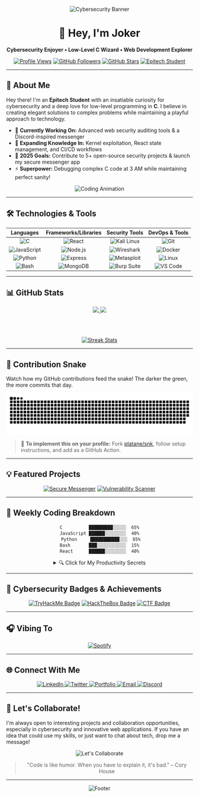 <div align="center">
  
![Cybersecurity Banner](https://capsule-render.vercel.app/api?type=waving&color=gradient&height=200&section=header&text=Joker&fontSize=80&fontAlignY=35&animation=fadeIn&fontColor=white)
  
# 👋 Hey, I'm **Joker**  
**Cybersecurity Enjoyer • Low-Level C Wizard • Web Development Explorer**

[![Profile Views](https://komarev.com/ghpvc/?username=ridjan-xhika&color=blueviolet&style=flat-square)](https://github.com/ridjan-xhika)
[![GitHub Followers](https://img.shields.io/github/followers/ridjan-xhika?label=Followers&style=flat-square&color=orange)](https://github.com/ridjan-xhika?tab=followers)
[![GitHub Stars](https://img.shields.io/github/stars/ridjan-xhika?label=Stars&style=flat-square&color=yellow)](https://github.com/ridjan-xhika?tab=repositories)
[![Epitech Student](https://img.shields.io/badge/Epitech-Student-blue?style=flat-square&logo=)](https://www.epitech.eu/)

</div>

---

## 🚀 About Me

Hey there! I'm an **Epitech Student** with an insatiable curiosity for cybersecurity and a deep love for low-level programming in **C**. I believe in creating elegant solutions to complex problems while maintaining a playful approach to technology.

- 🔭 **Currently Working On:** Advanced web security auditing tools & a Discord-inspired messenger
- 🌱 **Expanding Knowledge In:** Kernel exploitation, React state management, and CI/CD workflows
- 🎯 **2025 Goals:** Contribute to 5+ open-source security projects & launch my secure messenger app
- ⚡ **Superpower:** Debugging complex C code at 3 AM while maintaining perfect sanity!

<div align="center">
  <img src="https://media.giphy.com/media/f3iwJFOVOwuy7K6FFw/giphy.gif" width="300" alt="Coding Animation">
</div>

---

## 🛠️ Technologies & Tools

<div align="center">

| **Languages** | **Frameworks/Libraries** | **Security Tools** | **DevOps & Tools** |
|:-------------:|:------------------------:|:------------------:|:------------------:|
| ![C](https://img.shields.io/badge/C-00599C?style=flat-square&logo=c&logoColor=white) | ![React](https://img.shields.io/badge/React-20232A?style=flat-square&logo=react&logoColor=61DAFB) | ![Kali Linux](https://img.shields.io/badge/Kali_Linux-557C94?style=flat-square&logo=kali-linux&logoColor=white) | ![Git](https://img.shields.io/badge/Git-F05032?style=flat-square&logo=git&logoColor=white) |
| ![JavaScript](https://img.shields.io/badge/JavaScript-F7DF1E?style=flat-square&logo=javascript&logoColor=black) | ![Node.js](https://img.shields.io/badge/Node.js-339933?style=flat-square&logo=nodedotjs&logoColor=white) | ![Wireshark](https://img.shields.io/badge/Wireshark-1679A7?style=flat-square&logo=wireshark&logoColor=white) | ![Docker](https://img.shields.io/badge/Docker-2496ED?style=flat-square&logo=docker&logoColor=white) |
| ![Python](https://img.shields.io/badge/Python-3776AB?style=flat-square&logo=python&logoColor=white) | ![Express](https://img.shields.io/badge/Express-000000?style=flat-square&logo=express&logoColor=white) | ![Metasploit](https://img.shields.io/badge/Metasploit-E34F26?style=flat-square&logo=metasploit&logoColor=white) | ![Linux](https://img.shields.io/badge/Linux-FCC624?style=flat-square&logo=linux&logoColor=black) |
| ![Bash](https://img.shields.io/badge/Bash-4EAA25?style=flat-square&logo=gnu-bash&logoColor=white) | ![MongoDB](https://img.shields.io/badge/MongoDB-47A248?style=flat-square&logo=mongodb&logoColor=white) | ![Burp Suite](https://img.shields.io/badge/Burp_Suite-FF6347?style=flat-square&logo=hackaday&logoColor=white) | ![VS Code](https://img.shields.io/badge/VS_Code-007ACC?style=flat-square&logo=visual-studio-code&logoColor=white) |

</div>

---

## 📊 GitHub Stats

<div align="center">
  <a href="https://github.com/ridjan-xhika">
    <img height="180em" src="https://github-readme-stats.vercel.app/api?username=ridjan-xhika&show_icons=true&theme=tokyonight&include_all_commits=true&count_private=true&border_radius=8&hide_border=true"/>
    <img height="180em" src="https://github-readme-stats.vercel.app/api/top-langs/?username=ridjan-xhika&layout=compact&langs_count=7&theme=tokyonight&border_radius=8&hide_border=true"/>
  </a>
  
  <br><br>
  
  <a href="https://github.com/ridjan-xhika">
    <img src="https://github-readme-streak-stats.herokuapp.com/?user=ridjan-xhika&theme=tokyonight&hide_border=true&border_radius=8" alt="Streak Stats"/>
  </a>
</div>

---

## 🐍 Contribution Snake

Watch how my GitHub contributions feed the snake! The darker the green, the more commits that day.

<div align="center">
  <picture>
    <source media="(prefers-color-scheme: dark)" srcset="https://raw.githubusercontent.com/platane/platane/output/github-contribution-grid-snake-dark.svg">
    <source media="(prefers-color-scheme: light)" srcset="https://raw.githubusercontent.com/platane/platane/output/github-contribution-grid-snake.svg">
    <img alt="GitHub contribution grid snake animation" src="https://raw.githubusercontent.com/platane/platane/output/github-contribution-grid-snake.svg">
  </picture>
</div>

> 🔧 **To implement this on your profile:** Fork [platane/snk](https://github.com/platane/snk), follow setup instructions, and add as a GitHub Action.

---

## 💡 Featured Projects

<div align="center">

[![Secure Messenger](https://github-readme-stats.vercel.app/api/pin/?username=ridjan-xhika&repo=secure-messenger&theme=tokyonight&hide_border=true&border_radius=8)](https://github.com/ridjan-xhika/secure-messenger)
[![Vulnerability Scanner](https://github-readme-stats.vercel.app/api/pin/?username=ridjan-xhika&repo=vulnerability-scanner&theme=tokyonight&hide_border=true&border_radius=8)](https://github.com/ridjan-xhika/vulnerability-scanner)

</div>

---

## 🧠 Weekly Coding Breakdown

<div align="center">
  
```text
C          █████████░░░░░  65%
 JavaScript ██████░░░░░░░░  40% 
 Python     ███████████░░░  85%
Bash       ███░░░░░░░░░░░  15%
React      ██████░░░░░░░░  40%
```

<details>
  <summary>🔍 Click for My Productivity Secrets</summary>
  <br>
  <ul>
    <li>🌙 <b>Nighttime Coding:</b> My brain hits peak performance after midnight</li>
    <li>☕ <b>Caffeine Protocol:</b> Precisely timed espresso shots every 3 hours</li>
    <li>🎵 <b>Music Selection:</b> Synthwave for debugging, lo-fi for creating new features</li>
    <li>📝 <b>Problem-Solving:</b> Always code solutions on paper before typing</li>
  </ul>
</details>

</div>

---

## 🔐 Cybersecurity Badges & Achievements

<div align="center">
  
[![TryHackMe Badge](https://img.shields.io/badge/TryHackMe-Ranked_Top_1%25-red?style=for-the-badge&logo=tryhackme&logoColor=white)](https://tryhackme.com/)
[![HackTheBox Badge](https://img.shields.io/badge/HackTheBox-Pro_Hacker-9FEF00?style=for-the-badge&logo=hackthebox&logoColor=white)](https://www.hackthebox.eu/)
[![CTF Badge](https://img.shields.io/badge/CTF_Player-Elite-blue?style=for-the-badge&logo=counter-strike&logoColor=white)](https://ctftime.org/)

</div>

---

## 🎧 Vibing To

<div align="center">
  
[![Spotify](https://novatorem-kyzbk7wxl-bardiesel.vercel.app/api/spotify)](https://open.spotify.com/playlist/3JLumy2swYlmKDqjeTv5R7)

</div>

---

## 🌐 Connect With Me

<div align="center">
  <a href="https://linkedin.com/in/ridjan-xhika-8a0a312ab" target="_blank">
    <img src="https://img.shields.io/badge/LinkedIn-0077B5?style=for-the-badge&logo=linkedin&logoColor=white" alt="LinkedIn"/>
  </a>
  <a href="https://twitter.com/Lost_Jokerr" target="_blank">
    <img src="https://img.shields.io/badge/Twitter-1DA1F2?style=for-the-badge&logo=twitter&logoColor=white" alt="Twitter"/>  
  </a>
  <a href="https://linktr.ee/Lost_Joker" target="_blank">
    <img src="https://img.shields.io/badge/Portfolio-00C7B7?style=for-the-badge&logo=linktree&logoColor=white" alt="Portfolio"/>
  </a>
  <a href="mailto:ridjan.xhika@epitech.eu">
    <img src="https://img.shields.io/badge/Email-D14836?style=for-the-badge&logo=gmail&logoColor=white" alt="Email"/>
  </a>
  <a href="https://discord.gg/yourdiscord" target="_blank">
    <img src="https://img.shields.io/badge/Discord-7289DA?style=for-the-badge&logo=discord&logoColor=white" alt="Discord"/>
  </a>
</div>

---

## 🤝 Let's Collaborate!

I'm always open to interesting projects and collaboration opportunities, especially in cybersecurity and innovative web applications. If you have an idea that could use my skills, or just want to chat about tech, drop me a message!

<div align="center">
  <img src="https://media.giphy.com/media/3oKIPeQ5Uz4gU6ID6g/giphy.gif" alt="Let's Collaborate" width="300" />
  
  > "Code is like humor. When you have to explain it, it's bad." – Cory House

</div>

---

<div align="center">
  
![Footer](https://capsule-render.vercel.app/api?type=waving&color=gradient&height=100&section=footer)

</div>
